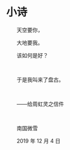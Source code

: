 # 小诗

　　天空要你，

　　大地要我。

　　该如何是好？

<br />

　　于是我叫来了盘古。

<br />

　　——给周虹灵之信件

<br />

　　南国微雪

　　2019 年 12 月 4 日

